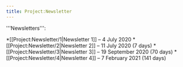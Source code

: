 ```yaml
---
title: Project:Newsletter
---
```


'''Newsletters''':

*[[Project:Newsletter/1|Newsletter 1]] – 4 July 2020
*[[Project:Newsletter/2|Newsletter 2]] – 11 July 2020 (7 days)
*[[Project:Newsletter/3|Newsletter 3]] – 19 September 2020 (70 days)
*[[Project:Newsletter/4|Newsletter 4]] – 7 February 2021 (141 days)


